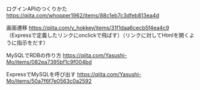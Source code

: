 ログインAPIのつくりかた
https://qiita.com/whopper1962/items/88c1eb7c3dfeb813ea4d

画面遷移
https://qiita.com/y_hokkey/items/31f1daa6cecb5f4ea4c9
（Expressで定義したリンクにonclickで飛ばす）（リンクに対してHtmlを開くように指示をだす）

MySQLでRDBの作り方
https://qiita.com/Yasushi-Mo/items/082ea7395bf1c9f004bd

ExpressでMySQLを呼び出す
https://qiita.com/Yasushi-Mo/items/50a7f6f7e0563c0a2592



